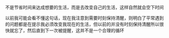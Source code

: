 不是节省时间来达成想要的生活，而是去改变自己的生活，这样自然就会空下时间

以前我可能会看不懂这句话，现在我注意到需要时刻保持清醒，则明白了平常遇到的问题都是在提示我必须改变我现在的生活，但以前的并没有时刻保持清醒所以很快就忘了，然后直到下一次被提醒，这并不是一个合理的循环
